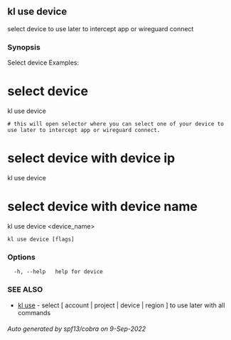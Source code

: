 ## kl use device

select device to use later to intercept app or wireguard connect

### Synopsis

Select device
Examples:
  # select device
  kl use device

	# this will open selector where you can select one of your device to use later to intercept app or wireguard connect.

  # select device with device ip
  kl use device <deviceId>

  # select device with device name
  kl use device <device_name>


```
kl use device [flags]
```

### Options

```
  -h, --help   help for device
```

### SEE ALSO

* [kl use](kl_use.md)	 - select [ account | project | device | region ] to use later with all commands

###### Auto generated by spf13/cobra on 9-Sep-2022
